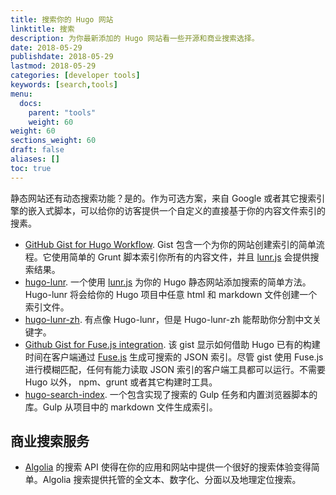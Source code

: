 ```yaml
---
title: 搜索你的 Hugo 网站
linktitle: 搜索
description: 为你最新添加的 Hugo 网站看一些开源和商业搜索选择。
date: 2018-05-29
publishdate: 2018-05-29
lastmod: 2018-05-29
categories: [developer tools]
keywords: [search,tools]
menu:
  docs:
    parent: "tools"
    weight: 60
weight: 60
sections_weight: 60
draft: false
aliases: []
toc: true
---
```


静态网站还有动态搜索功能？是的。作为可选方案，来自 Google 或者其它搜索引擎的嵌入式脚本，可以给你的访客提供一个自定义的直接基于你的内容文件索引的搜素。

* [GitHub Gist for Hugo Workflow](https://gist.github.com/sebz/efddfc8fdcb6b480f567). Gist 包含一个为你的网站创建索引的简单流程。它使用简单的 Grunt 脚本索引你所有的内容文件，并且 [lunr.js](http://lunrjs.com/) 会提供搜索结果。
* [hugo-lunr](https://www.npmjs.com/package/hugo-lunr). 一个使用 [lunr.js](http://lunrjs.com/) 为你的 Hugo 静态网站添加搜索的简单方法。Hugo-lunr 将会给你的 Hugo 项目中任意 html 和 markdown 文件创建一个索引文件。
* [hugo-lunr-zh](https://www.npmjs.com/package/hugo-lunr-zh). 有点像 Hugo-lunr，但是 Hugo-lunr-zh 能帮助你分割中文关键字。
* [Github Gist for Fuse.js integration](https://gist.github.com/eddiewebb/735feb48f50f0ddd65ae5606a1cb41ae). 该 gist 显示如何借助 Hugo 已有的构建时间在客户端通过 [Fuse.js](http://fusejs.io/) 生成可搜索的 JSON 索引。尽管 gist 使用 Fuse.js 进行模糊匹配，任何有能力读取 JSON 索引的客户端工具都可以运行。不需要 Hugo 以外， npm、grunt 或者其它构建时工具。
* [hugo-search-index](https://www.npmjs.com/package/hugo-search-index). 一个包含实现了搜索的 Gulp 任务和内置浏览器脚本的库。Gulp 从项目中的 markdown 文件生成索引。

## 商业搜索服务

* [Algolia](https://www.algolia.com/) 的搜索 API 使得在你的应用和网站中提供一个很好的搜索体验变得简单。Algolia 搜索提供托管的全文本、数字化、分面以及地理定位搜索。
